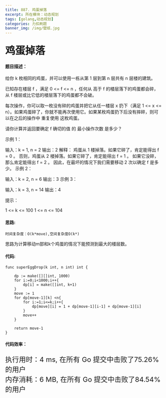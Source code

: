 ```yaml
---
title: 887. 鸡蛋掉落
excerpt: 所在模块：动态规划
tags: [golang,动态规划]
categories: 力扣刷题
banner_img: /img/壁纸.jpg
---
```


### <font size=6px>鸡蛋掉落</font>

#### 题目描述：

给你 k 枚相同的鸡蛋，并可以使用一栋从第 1 层到第 n 层共有 n 层楼的建筑。

已知存在楼层 f ，满足 0 <= f <= n ，任何从 高于 f 的楼层落下的鸡蛋都会碎，从 f 楼层或比它低的楼层落下的鸡蛋都不会破。

每次操作，你可以取一枚没有碎的鸡蛋并把它从任一楼层 x 扔下（满足 1 <= x <= n）。如果鸡蛋碎了，你就不能再次使用它。如果某枚鸡蛋扔下后没有摔碎，则可以在之后的操作中 重复使用 这枚鸡蛋。

请你计算并返回要确定 f 确切的值 的 最小操作次数 是多少？


示例 1：

输入：k = 1, n = 2
输出：2
解释：
鸡蛋从 1 楼掉落。如果它碎了，肯定能得出 f = 0 。 
否则，鸡蛋从 2 楼掉落。如果它碎了，肯定能得出 f = 1 。 
如果它没碎，那么肯定能得出 f = 2 。 
因此，在最坏的情况下我们需要移动 2 次以确定 f 是多少。 
示例 2：

输入：k = 2, n = 6
输出：3
示例 3：

输入：k = 3, n = 14
输出：4


提示：

1 <= k <= 100
1 <= n <= 104

#### 思路:

```
时间复杂度：O(k*move),空间复杂度O(k*)
```

思路为计算移动m部和k个鸡蛋的情况下能预测到最大的楼层数。

#### 代码:

```golang
func superEggDrop(k int, n int) int {
    
    dp := make([][]int, 1000)
    for i:=0;i<1000;i++{
        dp[i] = make([]int, k+1)
    }
    move := 1
    for dp[move-1][k] <n{
        for i:=1;i<=k;i++{
            dp[move][i] = 1 + dp[move-1][i-1] + dp[move-1][i]
        }
        move++
    }

    return move-1
}
```

#### 代码效率：

<p class="note note-primary"; style="font-size:22px">
   执行用时：4 ms, 在所有 Go 提交中击败了75.26%的用户<br>
   内存消耗：6 MB, 在所有 Go 提交中击败了84.54%的用户
</p>


